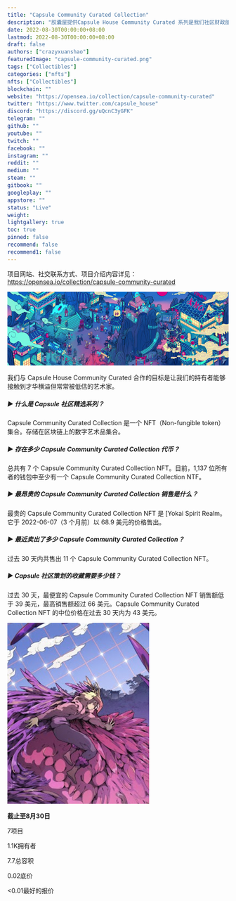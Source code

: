```yaml
---
title: "Capsule Community Curated Collection"
description: "胶囊屋提供Capsule House Community Curated 系列是我们社区财政部提案系统的一部分。"
date: 2022-08-30T00:00:00+08:00
lastmod: 2022-08-30T00:00:00+08:00
draft: false
authors: ["crazyxuanshao"]
featuredImage: "capsule-community-curated.png"
tags: ["Collectibles"]
categories: ["nfts"]
nfts: ["Collectibles"]
blockchain: ""
website: "https://opensea.io/collection/capsule-community-curated"
twitter: "https://www.twitter.com/capsule_house"
discord: "https://discord.gg/uQcnC3yGFK"
telegram: ""
github: ""
youtube: ""
twitch: ""
facebook: ""
instagram: ""
reddit: ""
medium: ""
steam: ""
gitbook: ""
googleplay: ""
appstore: ""
status: "Live"
weight: 
lightgallery: true
toc: true
pinned: false
recommend: false
recommend1: false
---
```

项目网站、社交联系方式、项目介绍内容详见：https://opensea.io/collection/capsule-community-curated

![unnamed](unnamed.png)

我们与 Capsule House Community Curated 合作的目标是让我们的持有者能够接触到才华横溢但常常被低估的艺术家。

##### ▶ 什么是 Capsule 社区精选系列？

Capsule Community Curated Collection 是一个 NFT（Non-fungible token）集合。存储在区块链上的数字艺术品集合。

##### ▶ 存在多少 Capsule Community Curated Collection 代币？

总共有 7 个 Capsule Community Curated Collection NFT。目前，1,137 位所有者的钱包中至少有一个 Capsule Community Curated Collection NTF。

##### ▶ 最昂贵的 Capsule Community Curated Collection 销售是什么？

最贵的 Capsule Community Curated Collection NFT 是 [Yokai Spirit Realm。它于 2022-06-07（3 个月前）以 68.9 美元的价格售出。

##### ▶ 最近卖出了多少 Capsule Community Curated Collection？

过去 30 天内共售出 11 个 Capsule Community Curated Collection NFT。

##### ▶ Capsule 社区策划的收藏需要多少钱？

过去 30 天，最便宜的 Capsule Community Curated Collection NFT 销售额低于 39 美元，最高销售额超过 66 美元。Capsule Community Curated Collection NFT 的中位价格在过去 30 天内为 43 美元。

![dada](dada.png)

**截止至8月30日**

7项目

1.1K拥有者

7.7总容积

0.02底价

<0.01最好的报价